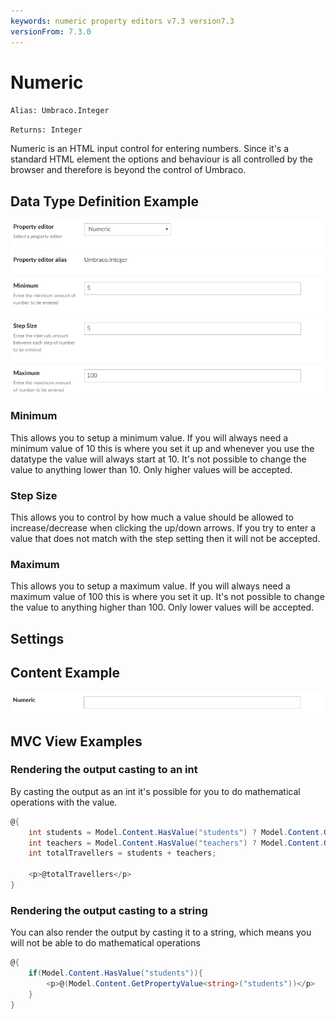 ```yaml
---
keywords: numeric property editors v7.3 version7.3
versionFrom: 7.3.0
---
```


# Numeric

`Alias: Umbraco.Integer`

`Returns: Integer`

Numeric is an HTML input control for entering numbers. Since it's a standard HTML element the options and behaviour is all controlled by the browser and therefore is beyond the control of Umbraco.

## Data Type Definition Example

![Numeric Data Type Definition](images/numeric-datatype.png)

### Minimum
This allows you to setup a minimum value. If you will always need a minimum value of 10 this is where you set it up and whenever you use the datatype the value will always start at 10. It's not possible to change the value to anything lower than 10. Only higher values will be accepted.

### Step Size
This allows you to control by how much a value should be allowed to increase/decrease when clicking the up/down arrows. If you try to enter a value that does not match with the step setting then it will not be accepted.

### Maximum
This allows you to setup a maximum value. If you will always need a maximum value of 100 this is where you set it up. It's not possible to change the value to anything higher than 100. Only lower values will be accepted.

## Settings

## Content Example

![Numeric Content Definition](images/numeric-content.png)


## MVC View Examples

### Rendering the output casting to an int
By casting the output as an int it's possible for you to do mathematical operations with the value.

```csharp
@{
    int students = Model.Content.HasValue("students") ? Model.Content.GetPropertyValue<int>("students") : 0;
    int teachers = Model.Content.HasValue("teachers") ? Model.Content.GetPropertyValue<int>("teachers") : 0;
    int totalTravellers = students + teachers;

    <p>@totalTravellers</p>
}
```

### Rendering the output casting to a string
You can also render the output by casting it to a string, which means you will not be able to do mathematical operations

```csharp
@{
    if(Model.Content.HasValue("students")){
        <p>@(Model.Content.GetPropertyValue<string>("students"))</p>
    }
}
```
